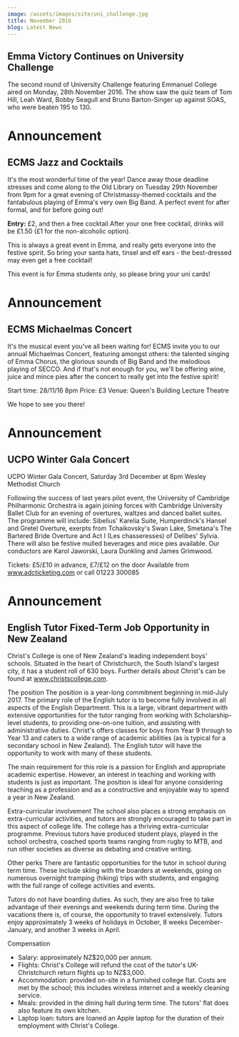 ```yaml
---
image: /assets/images/site/uni_challenge.jpg
title: November 2016
blog: Latest News
---
```


## Emma Victory Continues on University Challenge

The second round of University Challenge featuring Emmanuel College aired on Monday, 28th November 2016. The show saw the quiz team of Tom Hill, Leah Ward, Bobby Seagull and Bruno Barton-Singer up against SOAS, who were beaten 195 to 130.

# Announcement

## ECMS Jazz and Cocktails

It's the most wonderful time of the year! Dance away those deadline stresses and come along to the Old Library on Tuesday 29th November from 9pm for a great evening of Christmassy-themed cocktails and the fantabulous playing of Emma's very own Big Band. A perfect event for after formal, and for before going out! 

**Entry:** £2, and then a free cocktail 
After your one free cocktail, drinks will be £1.50 (£1 for the non-alcoholic option). 

This is always a great event in Emma, and really gets everyone into the festive spirit. So bring your santa hats, tinsel and elf ears - the best-dressed may even get a free cocktail! 

This event is for Emma students only, so please bring your uni cards!

# Announcement

## ECMS Michaelmas Concert

It's the musical event you've all been waiting for! ECMS invite you to our annual Michaelmas Concert, featuring amongst others: the talented singing of Emma Chorus, the glorious sounds of Big Band and the melodious playing of SECCO. And if that's not enough for you, we'll be offering wine, juice and mince pies after the concert to really get into the festive spirit! 

Start time: 28/11/16 8pm 
Price: £3
Venue: Queen's Building Lecture Theatre 

We hope to see you there! 


# Announcement

## UCPO Winter Gala Concert

UCPO Winter Gala Concert, Saturday 3rd December at 8pm 
Wesley Methodist Church 

Following the success of last years pilot event, the University of Cambridge Philharmonic Orchestra is again joining forces with Cambridge University Ballet Club for an evening of overtures, waltzes and danced ballet suites. The programme will include: Sibelius' Karelia Suite, Humperdinck's Hansel and Gretel Overture, exerpts from Tchaikovsky's Swan Lake, Smetana's The Bartered Bride Overture and Act I (Les chasseresses) of Delibes' Sylvia. There will also be festive mulled beverages and mice pies available. Our conductors are Karol Jaworski, Laura Dunkling and James Grimwood.

Tickets: £5/£10 in advance, £7/£12 on the door
        Available from www.adcticketing.com or call 01223 300085

# Announcement

## English Tutor Fixed-Term Job Opportunity in New Zealand

Christ's College is one of New Zealand's leading independent boys' schools. Situated in the heart of Christchurch, the South Island's largest city, it has a student roll of 630 boys. Further details about Christ's can be found at www.christscollege.com. 

The position 
The position is a year-long commitment beginning in mid-July 2017. The primary role of the English tutor is to become fully involved in all aspects of the English Department. This is a large, vibrant department with extensive opportunities for the tutor ranging from working with Scholarship-level students, to providing one-on-one tuition, and assisting with administrative duties. Christ's offers classes for boys from Year 9 through to Year 13 and caters to a wide range of academic abilities (as is typical for a secondary school in New Zealand). The English tutor will have the opportunity to work with many of these students. 

The main requirement for this role is a passion for English and appropriate academic expertise. However, an interest in teaching and working with students is just as important. The position is ideal for anyone considering teaching as a profession and as a constructive and enjoyable way to spend a year in New Zealand. 

Extra-curricular involvement
The school also places a strong emphasis on extra-curricular activities, and tutors are strongly encouraged to take part in this aspect of college life. The college has a thriving extra-curricular programme. Previous tutors have produced student plays, played in the school orchestra, coached sports teams ranging from rugby to MTB, and run other societies as diverse as debating and creative writing. 

Other perks
There are fantastic opportunities for the tutor in school during term time. These include skiing with the boarders at weekends, going on numerous overnight tramping (hiking) trips with students, and engaging with the full range of college activities and events. 

Tutors do not have boarding duties. As such, they are also free to take advantage of their evenings and weekends during term time. During the vacations there is, of course, the opportunity to travel extensively. Tutors enjoy approximately 3 weeks of holidays in October, 8 weeks December-January, and another 3 weeks in April. 

Compensation


- 	Salary: approximately NZ$20,000 per annum.
- 	Flights: Christ's College will refund the cost of the tutor's UK-Christchurch return flights up to NZ$3,000. 
- 	Accommodation: provided on-site in a furnished college flat. Costs are met by the school; this includes wireless internet and a weekly cleaning service. 
- 	Meals: provided in the dining hall during term time. The tutors' flat does also feature its own kitchen.
- 	Laptop loan: tutors are loaned an Apple laptop for the duration of their employment with Christ's College.